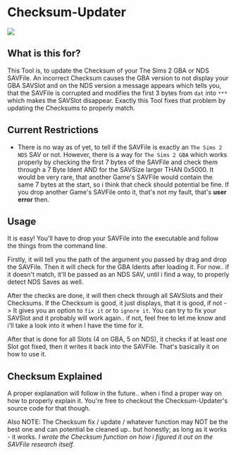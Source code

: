# Checksum-Updater

![](https://github.com/SuperSaiyajinStackZ/Sim2Editor/blob/External-Tools/Checksum-Updater/Screenshot.png)

## What is this for?
This Tool is, to update the Checksum of your The Sims 2 GBA or NDS SAVFile. An incorrect Checksum causes the GBA version to not display your GBA SAVSlot and on the NDS version a message appears which tells you, that the SAVFile is corrupted and modifies the first 3 bytes from `dat` into `***` which makes the SAVSlot disappear. Exactly this Tool fixes that problem by updating the Checksums to properly match.

## Current Restrictions
- There is no way as of yet, to tell if the SAVFile is exactly an `The Sims 2 NDS` SAV or not. However, there is a way for `The Sims 2 GBA` which works properly by checking the first 7 bytes of the SAVFile and check them through a 7 Byte Ident AND for the SAVSize larger THAN 0x5000. It would be very rare, that another Game's SAVFile would contain the same 7 bytes at the start, so i think that check should potential be fine. If you drop another Game's SAVFile onto it, that's not my fault, that's **user error** then.

## Usage
It is easy! You'll have to drop your SAVFile into the executable and follow the things from the command line.

Firstly, it will tell you the path of the argument you passed by drag and drop the SAVFile. Then it will check for the GBA Idents after loading it. For now.. if it doesn't match, it'll be passed as an NDS SAV, until i find a way, to properly detect NDS Saves as well.

After the checks are done, it will then check through all SAVSlots and their Checksums. If the Checksum is good, it just displays, that it is good, if not -> It gives you an option to `fix it` or to `ignore it`. You can try to fix your SAVSlot and it probably will work again.. if not, feel free to let me know and i'll take a look into it when I have the time for it.

After that is done for all Slots (4 on GBA, 5 on NDS), it checks if at least *one* Slot got fixed, then it writes it back into the SAVFile. That's basically it on how to use it.

## Checksum Explained
A proper explanation will follow in the future.. when i find a proper way on how to properly explain it. You're free to checkout the Checksum-Updater's source code for that though.

Also NOTE: The Checksum fix / update / whatever function may NOT be the best one and can potential be cleaned up.. but honestly; as long as it works - it works. _I wrote the Checksum function on how i figured it out on the SAVFile research itself._